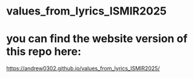 # values_from_lyrics_ISMIR2025


# you can find the website version of this repo here:
https://andrew0302.github.io/values_from_lyrics_ISMIR2025/
